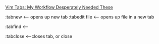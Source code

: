 [Vim Tabs: My Workflow Desperately Needed These](https://youtu.be/ZlyiNuxlkJY)


:tabnew <-- opens up new tab
:tabedit file <-- opens up file in a new tab

:tabfind <-- 

:tabclose <--closes tab, or close 

